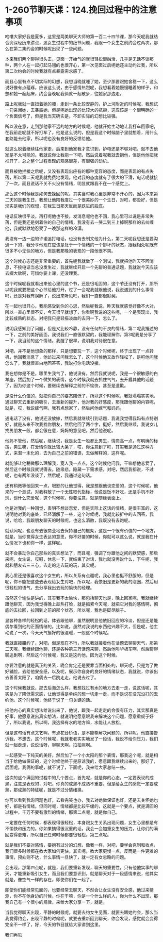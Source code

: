# 1-260节聊天课：124.挽回过程中的注意事项

哈嘍大家好我是夏多，这里是两美聊天大师的第一百二十四节课，那今天呢我就结合资深经历来讲点，追女生过程中的细节问题，我跟一个女生之前约会过两次，那么在第二集约会的时候呢出现了一些问题。

本来我们两个聊得很头击，见面一开始气的就很轻松很融洽，几乎是无话不谈那种，两个人在一起打起马翘的也很开心，第一次见面过后呢她还主动约过我，所以第二次约会的时候我就有点暴露需求感了。

而且心里有点不切实际的幻想，我想当晚就睡了她，至少那要跟她舍稳一下，这么说好像有点蕴琢，应该这么说，由于感情热烈呢，我想看着她慢慢睡着的样子，和想和她一起起床，约会当晚呢我俩就一起散步，往她家那边走。

路上呢我就一直扭着她的腰，走到一条比较安静的，护上河附近的时候呢，我想试一句亲闻她，去暴露她，但是呢她出现的比较大的抗拒，这应该是一个很明确的一个负面信号了，但是我当天确实是，不卸实际的幻想比较强。

所以没在意，走到那他家不远的地方的时候呢，他就开始主动地让我打车回家吧，在我前走呢就不好打车了，他是这么说的，但是我这个时候脑子里就想着，用什么套路能去他家，所以呢也没有良好的反馈给他。

就这么脱着继续往他家走，后来到他家我才意识到，护电还是不够对吧，就不去他家是不太可能的，我就说你让我抱一下吧，然后说着呢我就去抱他，但是他他把我推开了，总之整个过程表现的观感很差，有很强的动机。

而且被他拦接之后呢，又没有表现出应有的那种宽容的态度，而是表现的有点失落，所以第二天呢我就免费地发现，他对我的态度就有了很大的下滑，电话呢就接了一次，而且说话不关不火没有情绪，明显就跟我不在一个感觉上。

那么这个时候我是如何去挽回的呢，其实当时我心里是非常不开心的，因为本来第二天的是我生日，我想让他陪我度过一个很美妙的一个生日，对吧，都没好，但是现实是我们的观想，在我生日那天反而是跌进的股底。

电话反映很平淡，再打呢他也不接，发消息呢他也不回，我心里可以说是非常失落，但是我还是刻着住的自己的情绪，我没有去一哭二到三上掉啊那样的去纠缠他，我就默默地忍受了一晚那这样的冷漠。

我没有一边一边的许诺追打电话，也没有去制文他为什么，第二天呢我想还是要沟通一下的，我分享他现在应该是处于一个情绪的一个排坏的状态，跟我相处呢既有很多不小无快的地方，但是我那晚的表现的一段他很不爽。

这个时候心态还是非常重要的，首先呢我就做了一个测试，我就把他昨天不回消息，不接电话当总没发生过，我就继续开启一个先聊的普通话题，我就说今天应该去探大欽啊，可惜你要上课，还没理我。

这个时候呢我就看出来他心里的这个节，还是很毛固的，这个节还没有打开，那所以呢我就要把这个心节给他打开，过了一会呢我就跟他说，我说遇到的什么事情吗，还是对我有误解了，说出来听见吧，我们一直都很默契。

在一起也很开心，我能感受到你的心思，然后呢我说，昨天我就感觉好像不大对，所以一直心里很不安，今天很早就想了，你看啊我说的这些呢，一个是表现出，我比较成熟的状态，对吧我只是轻描淡血的去问一下，怎么了。

说明我感知到了问题，但是又比较冷静，没有任何的不良的情绪，第二呢我描述的一下，之前的美好画面，我说我们一直很默契的，我能理解你，第3呢我是分享了一下，我当前的这个情绪，我醒了很早，说明我对待很在意。

对吧，并不是他想象的那样，只是想要玩一下，这个时候呢，终于出现了一点转机，他回我消息了，他访过来问我怎么了，这个时候他又故作轻松了，是吧他问我怎么了，我就很直白地回答答，我说打你电话没接。

我在想你是不是，哪里生我气了，他说没有，然后我就说呢，我是一个很敏感的白羊座，然后加了一个微笑的表情，这个时候我就去抓住气气，去开启其他的话题了，因为你这个时候，要继续去解释之前的不愉快，甚至是道歉。

是没什么价值的，就把你自己的姿态降低了，所以这个时候呢，我就塌塌实实地，通过聊天去重新的吸引，去重新的提升，他对我的好感度，那我跟他聊的内容呢，就是，哎，我说嫁气啊，我有点想家了，然后问他嫁气和妈妈。

通电话了没有，他说还没放嫁，然后我就继续引到话题，我说我觉得我妈有点特别好，就是从来不吹我找你朋友，然后他回了两个字，挺好，然后我继续，我说女儿找男朋友一般，都会很在意，妈妈的意见吧，然后他说呢。

他妈不管他，然后呢，继续说，我是女生一般都比男生，情商高一点，有明确的标策，男生嘛，在爱情你就比较大条了，哎，你注意到了吧，其实我是通过这种方式，来潜一末化的，去为自己之前的错误，去做解释的，这样呢。

就能够让他稍微那么理解我，宽人我一点点，这个时候他问我，干嘛想他恋爱了，然后这个时候我就说得去，随缘悲，隐藏一下需求感，对吧，然后我都说，不过呢，也有两年没谈了，然后呢，我通过这句话。

还有稍微等他回来一点，眼影的让他觉得，我是想跟他谈恋爱的，这个时候呢，他来的一个测试，对我释放了一个无性取代指标，他说是饭不好吃，还是手机不好玩，谈什么恋爱呢，这个时候呢，你要注意，就是随缘表面上。

他是对我的一种回觉，表明不想谈恋爱，但是实际上这话的情绪，是很丰富的，这说明他对我的底处，已经消解了一些，这个时候呢，我就比较折中的去回答，我说，哈哈，我跟朋友聊天的时候呢，也这么消散，我既没有去跑呢。

就认同呢，也没有去很商业地去保持自己的框架，这是一个很有价值的一个地方，就是，当你觉得女生表达的意思，你不好接的时候，你就可以这么说，就是我在什么情况下也和你一样，这样呢。

就不会暴动你自己那些的真实想法了，而且呢，强调了你跟他之间的默契感，那后来呢，女生说，哎呀，休息一下，就结束了对话，我也就没再说什么，下午呢，我就和朋友去三三心，去走的走去玩的玩，其实呢。

我心里还是很喜欢这个女生的，所以关系有点疆呢，我心里也挺不舒服的，但是呢，你不能把这些去表现给女生对吧，所以呢，我依旧是更新的我的泡圈，然后用很轻松的语气，去分享我出去玩的愉快的经理。

虽然这个愉快是讲的，其实我不太愉快，那包括聊天也是，晚上回家呢，我就继续跟他聊天，因为我觉得晚上趁热打脸，就是抓紧今天呢，就把它对我的感情啊，彻底的去拉回，拉回到之前的那个状态，所以呢，我也是脚尽脑子。

显各种各样的轻松的话，体去跟他聊，虽然很明显他依旧回应的冷淡，但是还是能偶尔看到他的正面情绪的，比如说，虽然对我说的东西他兴趣不大，但是呢，他主动说了一次，今天天气挺好的很温暖，一般这个时候呢。

我就直接腰约了，对吧，但是现在不行，所以我就接着他在话题去聊聊天气，那第二天呢，我继续跟他聊，还是各种第三万话题来聊，然后他叫华板车啊，然后聊聊聊追剧啊，然后这个时候呢，我又是这约他，因为这个时候。

你要注意的就是真正的关系，晚会肯定还是要靠当面相处的，聊天呢，只是为了做好铺脸，去给他安全感，以及呢，展示你自身的良好的情绪状态，我就说，你该出去善善太阳了，咱俩去一后院走走，他说去过了。

这个时候我就说，那去后海怎么样，我想找过有水的地方去走一走，说这话呢，其实是为了降低需求感，让他觉得是单纯的想一切走一走，而不是说在没完没打的去约他，这个时候呢，他终于说了一句关键的话。

把他内心的真实想法给说出来了，他说，跟我一起走走的会很有压力，其实那真是好事，他愿意说出真实想法，就说明他愿意跟我来解决这个问题，愿意重规于好了，所以我说，所以啊，我选择有水的地方嘛，水能让人放松。

但是这句话有点文艺啊，有点花音桥语，是不能够解决问题的，所以呢，他直接告诉我，不想去，这个时候呢，我就老老实实地发了一段话，我说不给你压力，我们就一起走走，说说话呀，聊聊天啊，拍拍照啊。

一起感受一下纯天的美好，然后加了一个小太阳的那个表情，那我这个呢，就是相当于给他做保证的，这个时候他终于是原谅我的，愿意跟我继续出来的，那好了，后面呢，我俩的事呢，就不说了，下面呢，我来给大家总结一些。

这次的这个满回的过程中的几个要点，首先呢，就是你的心态，一定要表现的成熟，注意是表现的，对吧，你真的成熟不成熟不重要，但是给女生的感觉一定要成熟，那成熟的特征呢，就是不过分情绪换。

你可以看到我询问题也好，去看完笑也办，我去对她做保证也好，还是去关怀她也好，都是有情绪，但同时呢，情绪都是比较平缓的，这就是一个要点，就是满回的过程中，千万不要有激烈的情绪，那第二点呢，就是你自己。

一定要在任何时候，都表现得很轻松，本身跟女生关系出现问题，女生心里都是有不愉快和压力的，你如果搞得很沉重的话，我会一会加重女生的压力，让你们的满回变得更难，所以自己任何时候都要很轻松，第三点呢。

就是我们不要对感情，要抱有过分的幻想，像我一样，对吧，要学会克制和收点，我们很多时候都在教大家如何更快，其实呢，教大家更慢一点，反而是一件更难的事情，预处则不达，什么事情一旦快了，就一定有女忽略的问题。

会出现，那第四点呢，就是，我们要重新发现，聊天的重要性，只有他他实事的聊天，才能重新吸引女生，而且我们要意识到，就是聊天对于一段感情来说，他其实就是，像空气一样的存在，即使你们在一起了。

即使你们能经常见面的，也要经常去聊天，不然会让女生没有安全感，他过来猜测，你不在他身边的时候，你在干嘛，你是一个什么样的人，你为什么不出现，那我自己有一个很小的规律，来给大家分享一下，就是。

当我觉得聊天出现，平静的时候呢，就要去约女生见面，就要去跟她约会，那么当我觉得约会，出现平静的时候呢，就要去重新回到聊天，你会发现，感觉就会变得完全不一样了，好，今天的节目就给大家讲到这里。

我们再见